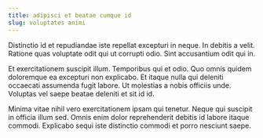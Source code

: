 ```yaml
---
title: adipisci et beatae cumque id
slug: voluptates animi
---
```


Distinctio id et repudiandae iste repellat excepturi in neque. In debitis a velit. Ratione quas voluptate odit qui ut corrupti odio. Sint accusantium odit qui in.

Et exercitationem suscipit illum. Temporibus qui et odio. Quo omnis quidem doloremque ea excepturi non explicabo. Et itaque nulla qui deleniti occaecati assumenda fugit labore. Ut molestias a nobis officiis unde. Voluptas vel saepe beatae deleniti et sit id id.

Minima vitae nihil vero exercitationem ipsam qui tenetur. Neque qui suscipit in officia illum sed. Omnis enim dolor reprehenderit debitis id labore itaque commodi. Explicabo sequi iste distinctio commodi et porro nesciunt saepe.
